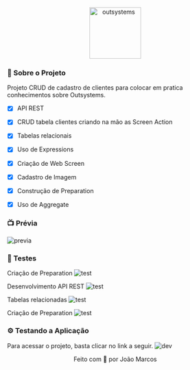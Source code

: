 <br/>
<p align="center">
  <img src="https://i.ibb.co/dBnfyLx/outsystems-vector-logo.png" alt="outsystems" width="120" height="120" /></a
</p>

### 📃 Sobre o Projeto

Projeto CRUD de cadastro de clientes para colocar em pratica conhecimentos sobre Outsystems.
- [x] API REST 
- [x] CRUD tabela clientes criando na mão as Screen Action
- [x] Tabelas relacionais
- [x] Uso de Expressions
- [x] Criação de Web Screen
- [x] Cadastro de Imagem
- [x] Construção de Preparation
- [x] Uso de Aggregate


### 📺 Prévia
![previa](img/home.gif)

### 🧪 Testes
Criação de Preparation
![test](https://ibb.co/m6GZrVP)

Desenvolvimento API REST
![test](https://ibb.co/HHTRRY6)

Tabelas relacionadas
![test](https://ibb.co/88z84TL)

Criação de Preparation
![test](https://ibb.co/m6GZrVP)

### ⚙️ Testando a Aplicação
Para acessar o projeto, basta clicar no link a seguir.
![dev](https://i.ibb.co/LJZDLLT/1.jpg)

<p align="center">
Feito com 💛 por João Marcos
</p>